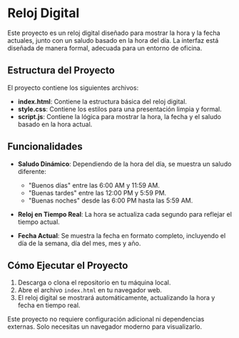 # Reloj Digital

Este proyecto es un reloj digital diseñado para mostrar la hora y la fecha actuales, junto con un saludo basado en la hora del día. La interfaz está diseñada de manera formal, adecuada para un entorno de oficina.

## Estructura del Proyecto

El proyecto contiene los siguientes archivos:

- **index.html**: Contiene la estructura básica del reloj digital.
- **style.css**: Contiene los estilos para una presentación limpia y formal.
- **script.js**: Contiene la lógica para mostrar la hora, la fecha y el saludo basado en la hora actual.

## Funcionalidades

- **Saludo Dinámico**: Dependiendo de la hora del día, se muestra un saludo diferente:
  - "Buenos días" entre las 6:00 AM y 11:59 AM.
  - "Buenas tardes" entre las 12:00 PM y 5:59 PM.
  - "Buenas noches" desde las 6:00 PM hasta las 5:59 AM.
  
- **Reloj en Tiempo Real**: La hora se actualiza cada segundo para reflejar el tiempo actual.
  
- **Fecha Actual**: Se muestra la fecha en formato completo, incluyendo el día de la semana, día del mes, mes y año.

## Cómo Ejecutar el Proyecto

1. Descarga o clona el repositorio en tu máquina local.
2. Abre el archivo `index.html` en tu navegador web.
3. El reloj digital se mostrará automáticamente, actualizando la hora y fecha en tiempo real.

Este proyecto no requiere configuración adicional ni dependencias externas. Solo necesitas un navegador moderno para visualizarlo.
